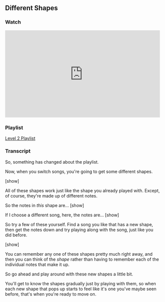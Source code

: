 ## Different Shapes



### Watch

<style>
.embed-container {
    position: relative;
    padding-bottom: 56.25%;
    height: 0;
    overflow: hidden;
    max-width: 100%;
  }
  iframe{
    position: absolute;
    top: 0;
    left: 0;
    width: 100%;
    height: 100%;
  }
</style>
<div class='embed-container'>
  <iframe src='https://www.youtube.com/embed/rvDND8zNJfw?rel=0&cc_load_policy=1' frameborder='0' allowfullscreen></iframe>
</div>



### Playlist

<a href="../player/a-group" target="_blank">Level 2 Playlist</a>



### Transcript

So, something has changed about the playlist.

Now, when you switch songs, you're going to get some different shapes.  

[show]

All of these shapes work just like the shape you already played with. Except, of course, they're made up of different notes.

So the notes in _this_ shape are... [show]

If I choose a different song, here, the notes are... [show]

So try a few of these yourself. Find a song you like that has a new shape, then get the notes down and try playing along with the song, just like you did before. 

[show]

You can remember any one of these shapes pretty much right away, and then you can think of the _shape_ rather than having to remember each of the individual notes that make it up.

So go ahead and play around with these new shapes a little bit.

You'll get to know the shapes gradually just by playing with them, so when each new shape that pops up starts to feel like it's one you've maybe seen before, that's when you're ready to move on.